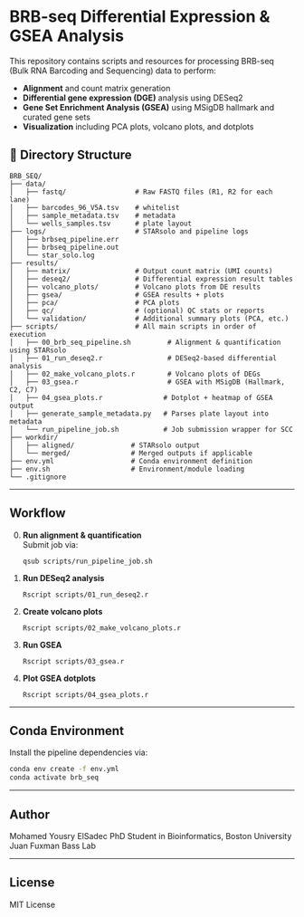 # BRB-seq Differential Expression & GSEA Analysis

This repository contains scripts and resources for processing BRB-seq (Bulk RNA Barcoding and Sequencing) data to perform:

- **Alignment** and count matrix generation  
- **Differential gene expression (DGE)** analysis using DESeq2  
- **Gene Set Enrichment Analysis (GSEA)** using MSigDB hallmark and curated gene sets  
- **Visualization** including PCA plots, volcano plots, and dotplots


## 📁 Directory Structure

```
BRB_SEQ/
├── data/
│   ├── fastq/                 # Raw FASTQ files (R1, R2 for each lane)
│   ├── barcodes_96_V5A.tsv    # whitelist 
│   ├── sample_metadata.tsv    # metadata
│   └── wells_samples.tsv      # plate layout
├── logs/                      # STARsolo and pipeline logs
│   ├── brbseq_pipeline.err
│   ├── brbseq_pipeline.out
│   └── star_solo.log
├── results/
│   ├── matrix/                # Output count matrix (UMI counts)
│   ├── deseq2/                # Differential expression result tables
│   ├── volcano_plots/         # Volcano plots from DE results
│   ├── gsea/                  # GSEA results + plots
│   ├── pca/                   # PCA plots
│   ├── qc/                    # (optional) QC stats or reports
│   └── validation/            # Additional summary plots (PCA, etc.)
├── scripts/                   # All main scripts in order of execution
│   ├── 00_brb_seq_pipeline.sh         # Alignment & quantification using STARsolo
│   ├── 01_run_deseq2.r                # DESeq2-based differential analysis
│   ├── 02_make_volcano_plots.r        # Volcano plots of DEGs
│   ├── 03_gsea.r                      # GSEA with MSigDB (Hallmark, C2, C7)
│   ├── 04_gsea_plots.r               # Dotplot + heatmap of GSEA output
│   ├── generate_sample_metadata.py   # Parses plate layout into metadata
│   └── run_pipeline_job.sh           # Job submission wrapper for SCC
├── workdir/
│   ├── aligned/              # STARsolo output
│   └── merged/               # Merged outputs if applicable
├── env.yml                   # Conda environment definition
├── env.sh                    # Environment/module loading
└── .gitignore
```

---

## Workflow

0. **Run alignment & quantification**  
   Submit job via:
   ```
   qsub scripts/run_pipeline_job.sh
   ```

1. **Run DESeq2 analysis**
   ```
   Rscript scripts/01_run_deseq2.r
   ```

2. **Create volcano plots**
   ```
   Rscript scripts/02_make_volcano_plots.r
   ```

3. **Run GSEA**
   ```
   Rscript scripts/03_gsea.r
   ```

4. **Plot GSEA dotplots**
   ```
   Rscript scripts/04_gsea_plots.r
   ```

---

## Conda Environment

Install the pipeline dependencies via:

```bash
conda env create -f env.yml
conda activate brb_seq
```

---

## Author
Mohamed Yousry ElSadec
PhD Student in Bioinformatics, Boston University
Juan Fuxman Bass Lab

---

## License

MIT License
